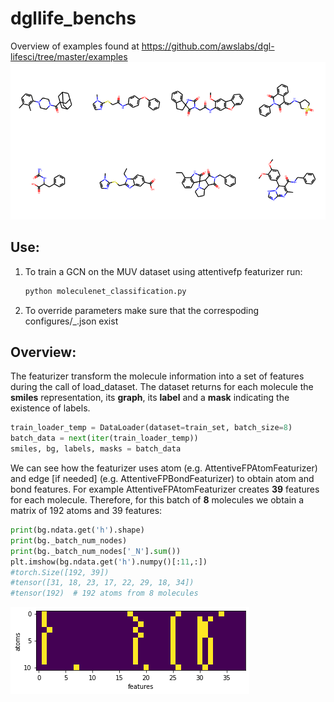# dgllife_benchs
Overview of examples found at https://github.com/awslabs/dgl-lifesci/tree/master/examples   
![molecules](/images_github/molecules.png?raw=true)
## Use:
1. To train a GCN on the MUV dataset using attentivefp featurizer run:
    ```bash
    python moleculenet_classification.py 
    ```
1. To override parameters make sure that the correspoding configures/<model>_<featurizer>.json exist

## Overview:
The featurizer transform the molecule information into a set of features during the call of load_dataset. The dataset returns for each molecule the **smiles** representation, its **graph**, its **label** and a **mask**  indicating the existence of labels.
```python
train_loader_temp = DataLoader(dataset=train_set, batch_size=8)
batch_data = next(iter(train_loader_temp))
smiles, bg, labels, masks = batch_data
```
We can see how the featurizer uses atom (e.g. AttentiveFPAtomFeaturizer) and edge [if needed] (e.g. AttentiveFPBondFeaturizer) to obtain atom and bond features. For example AttentiveFPAtomFeaturizer creates **39** features for each molecule. Therefore, for this batch of **8** molecules we obtain a matrix of 192 atoms and 39 features:
```python
print(bg.ndata.get('h').shape)
print(bg._batch_num_nodes)
print(bg._batch_num_nodes['_N'].sum())
plt.imshow(bg.ndata.get('h').numpy()[:11,:])
#torch.Size([192, 39])
#tensor([31, 18, 23, 17, 22, 29, 18, 34])
#tensor(192)  # 192 atoms from 8 molecules
```
![molecule_features](/images_github/features.png?raw=true)
